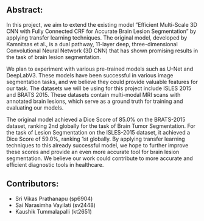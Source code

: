 ## Abstract:

In this project, we aim to extend the existing model ”Efficient Multi-Scale 3D CNN with Fully Connected
CRF for Accurate Brain Lesion Segmentation” by applying transfer learning techniques. The original model,
developed by Kamnitsas et al., is a dual pathway, 11-layer deep, three-dimensional Convolutional Neural Network
(3D CNN) that has shown promising results in the task of brain lesion segmentation.

We plan to experiment with various pre-trained models such as U-Net and DeepLabV3. These models
have been successful in various image segmentation tasks, and we believe they could provide valuable features
for our task. The datasets we will be using for this project include ISLES 2015 and BRATS 2015. These
datasets contain multi-modal MRI scans with annotated brain lesions, which serve as a ground truth for training
and evaluating our models.

The original model achieved a Dice Score of 85.0% on the BRATS-2015 dataset, ranking 2nd globally
for the task of Brain Tumor Segmentation. For the task of Lesion Segmentation on the ISLES-2015 dataset,
it achieved a Dice Score of 59.0%, ranking 1st globally. By applying transfer learning techniques to this
already successful model, we hope to further improve these scores and provide an even more accurate tool for
brain lesion segmentation. We believe our work could contribute to more accurate and efficient diagnostic tools
in healthcare.

## Contributors:
- Sri Vikas Prathanapu (sp6904)
- Sai Narasimha Vayilati (sv2448)
- Kaushik Tummalapalli (kt2651)
